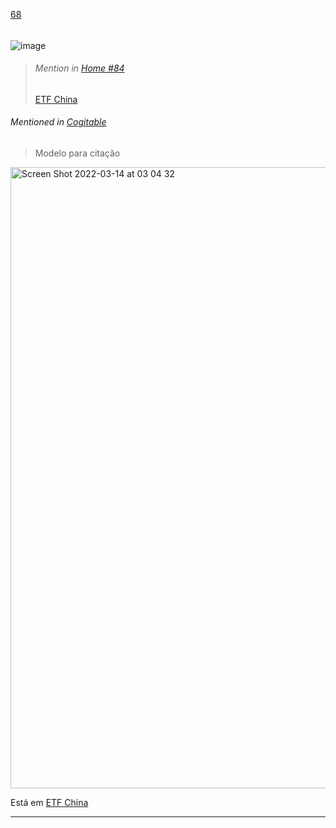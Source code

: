 [68](https://github.com/guilhermeprokisch/ideias/issues/68) 
###### 

![image](https://user-images.githubusercontent.com/12011070/95666215-e185ac80-0b2d-11eb-9a68-b4880123de17.png)



 >  ###### _Mention in [Home #84](Home-#84)_ 
>  [ETF China](ETF-China)


###### Mentioned in [Cogitable](Cogitable)  
 > Modelo para citação

<img width="994" alt="Screen Shot 2022-03-14 at 03 04 32" src="https://user-images.githubusercontent.com/12011070/158114402-8ef5e2d5-e1b1-4de9-884a-39ed67782c2f.png">

Está em [ETF China](ETF-China)

-------------------------------------------------------------------------------

